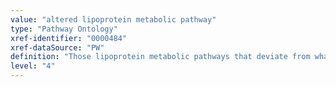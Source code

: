 ```yaml
---
value: "altered lipoprotein metabolic pathway"
type: "Pathway Ontology"
xref-identifier: "0000484"
xref-dataSource: "PW"
definition: "Those lipoprotein metabolic pathways that deviate from what their normal course should be. Aberrant lipoprotein metabolic pathways, alone or in combination with other pathways underlie several diseases."
level: "4"
---
```

